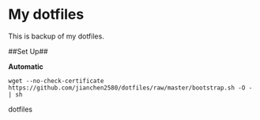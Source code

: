 My dotfiles
========

This is backup of my dotfiles.

##Set Up##

**Automatic**

    wget --no-check-certificate https://github.com/jianchen2580/dotfiles/raw/master/bootstrap.sh -O - | sh

dotfiles
